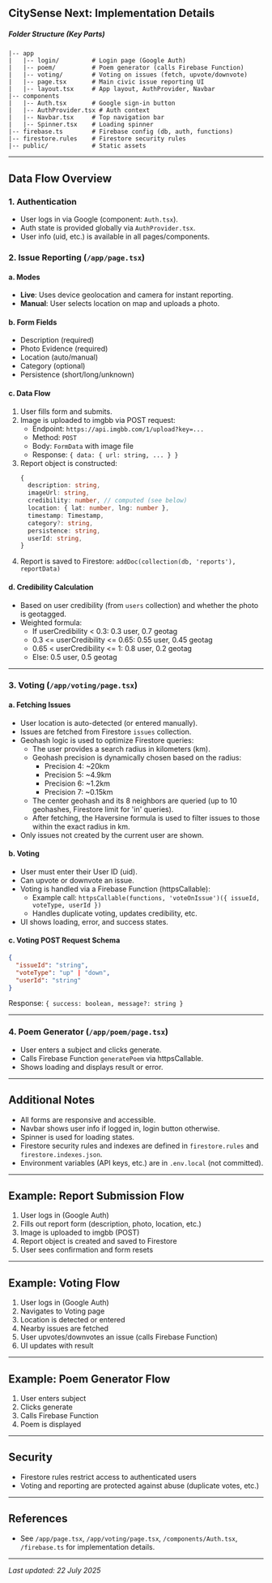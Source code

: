 ## CitySense Next: Implementation Details

##### Folder Structure (Key Parts)

```
|-- app
|   |-- login/         # Login page (Google Auth)
|   |-- poem/          # Poem generator (calls Firebase Function)
|   |-- voting/        # Voting on issues (fetch, upvote/downvote)
|   |-- page.tsx       # Main civic issue reporting UI
|   |-- layout.tsx     # App layout, AuthProvider, Navbar
|-- components
|   |-- Auth.tsx       # Google sign-in button
|   |-- AuthProvider.tsx # Auth context
|   |-- Navbar.tsx     # Top navigation bar
|   |-- Spinner.tsx    # Loading spinner
|-- firebase.ts        # Firebase config (db, auth, functions)
|-- firestore.rules    # Firestore security rules
|-- public/            # Static assets
```

---

## Data Flow Overview

### 1. Authentication

- User logs in via Google (component: `Auth.tsx`).
- Auth state is provided globally via `AuthProvider.tsx`.
- User info (uid, etc.) is available in all pages/components.

### 2. Issue Reporting (`/app/page.tsx`)

#### a. Modes

- **Live**: Uses device geolocation and camera for instant reporting.
- **Manual**: User selects location on map and uploads a photo.

#### b. Form Fields

- Description (required)
- Photo Evidence (required)
- Location (auto/manual)
- Category (optional)
- Persistence (short/long/unknown)

#### c. Data Flow

1. User fills form and submits.
2. Image is uploaded to imgbb via POST request:
   - Endpoint: `https://api.imgbb.com/1/upload?key=...`
   - Method: `POST`
   - Body: `FormData` with image file
   - Response: `{ data: { url: string, ... } }`
3. Report object is constructed:
   ```ts
   {
     description: string,
     imageUrl: string,
     credibility: number, // computed (see below)
     location: { lat: number, lng: number },
     timestamp: Timestamp,
     category?: string,
     persistence: string,
     userId: string,
   }
   ```
4. Report is saved to Firestore: `addDoc(collection(db, 'reports'), reportData)`

#### d. Credibility Calculation

- Based on user credibility (from `users` collection) and whether the photo is geotagged.
- Weighted formula:
  - If userCredibility < 0.3: 0.3 user, 0.7 geotag
  - 0.3 <= userCredibility <= 0.65: 0.55 user, 0.45 geotag
  - 0.65 < userCredibility <= 1: 0.8 user, 0.2 geotag
  - Else: 0.5 user, 0.5 geotag

---

### 3. Voting (`/app/voting/page.tsx`)

#### a. Fetching Issues

- User location is auto-detected (or entered manually).
- Issues are fetched from Firestore `issues` collection.
- Geohash logic is used to optimize Firestore queries:
  - The user provides a search radius in kilometers (km).
  - Geohash precision is dynamically chosen based on the radius:
    - Precision 4: ~20km
    - Precision 5: ~4.9km
    - Precision 6: ~1.2km
    - Precision 7: ~0.15km
  - The center geohash and its 8 neighbors are queried (up to 10 geohashes, Firestore limit for 'in' queries).
  - After fetching, the Haversine formula is used to filter issues to those within the exact radius in km.
- Only issues not created by the current user are shown.

#### b. Voting

- User must enter their User ID (uid).
- Can upvote or downvote an issue.
- Voting is handled via a Firebase Function (httpsCallable):
  - Example call: `httpsCallable(functions, 'voteOnIssue')({ issueId, voteType, userId })`
  - Handles duplicate voting, updates credibility, etc.
- UI shows loading, error, and success states.

#### c. Voting POST Request Schema

```json
{
  "issueId": "string",
  "voteType": "up" | "down",
  "userId": "string"
}
```

Response: `{ success: boolean, message?: string }`

---

### 4. Poem Generator (`/app/poem/page.tsx`)

- User enters a subject and clicks generate.
- Calls Firebase Function `generatePoem` via httpsCallable.
- Shows loading and displays result or error.

---

## Additional Notes

- All forms are responsive and accessible.
- Navbar shows user info if logged in, login button otherwise.
- Spinner is used for loading states.
- Firestore security rules and indexes are defined in `firestore.rules` and `firestore.indexes.json`.
- Environment variables (API keys, etc.) are in `.env.local` (not committed).

---

## Example: Report Submission Flow

1. User logs in (Google Auth)
2. Fills out report form (description, photo, location, etc.)
3. Image is uploaded to imgbb (POST)
4. Report object is created and saved to Firestore
5. User sees confirmation and form resets

---

## Example: Voting Flow

1. User logs in (Google Auth)
2. Navigates to Voting page
3. Location is detected or entered
4. Nearby issues are fetched
5. User upvotes/downvotes an issue (calls Firebase Function)
6. UI updates with result

---

## Example: Poem Generator Flow

1. User enters subject
2. Clicks generate
3. Calls Firebase Function
4. Poem is displayed

---

## Security

- Firestore rules restrict access to authenticated users
- Voting and reporting are protected against abuse (duplicate votes, etc.)

---

## References

- See `/app/page.tsx`, `/app/voting/page.tsx`, `/components/Auth.tsx`, `/firebase.ts` for implementation details.

---

*Last updated: 22 July 2025*
